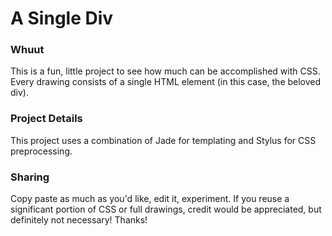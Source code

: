 A Single Div
============

### Whuut

This is a fun, little project to see how much can be accomplished with CSS. Every drawing consists of a single HTML element (in this case, the beloved div).


### Project Details

This project uses a combination of Jade for templating and Stylus for CSS preprocessing.

### Sharing

Copy paste as much as you'd like, edit it, experiment. If you reuse a significant portion of CSS or full drawings, credit would be appreciated, but definitely not necessary! Thanks!
